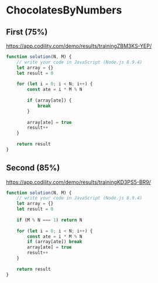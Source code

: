 # ChocolatesByNumbers

## First (75%)
https://app.codility.com/demo/results/trainingZBM3KS-YEP/

```js
function solution(N, M) {
    // write your code in JavaScript (Node.js 8.9.4)
    let array = {}
    let result = 0
    
    for (let i = 0; i < N; i++) {
        const ate = i * M % N
        
        if (array[ate]) {
            break      
        }
        
        array[ate] = true
        result++
    }
    
    return result
}
```


## Second (85%)
https://app.codility.com/demo/results/trainingKD3PS5-BR9/

```js
function solution(N, M) {
    // write your code in JavaScript (Node.js 8.9.4)
    let array = {}
    let result = 0
    
    if (M % N === 1) return N 
    
    for (let i = 0; i < N; i++) {
        const ate = i * M % N
        if (array[ate]) break      
        array[ate] = true
        result++
    }
    
    return result
}
```
